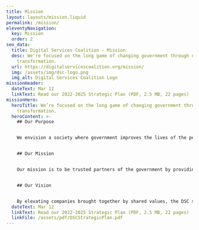```yaml
---
title: Mission
layout: layouts/mission.liquid
permalink: /mission/
eleventyNavigation:
  key: Mission
  order: 2
seo_data:
  title: Digital Services Coalition - Mission
  desc: We’re focused on the long game of changing government through digital
    transformation.
  url: https://digitalservicescoalition.org/mission/
  img: /assets/img/dsc-logo.png
  img_alt: Digital Services Coalition Logo
missionHeader:
  dateText: Mar 12
  linkText: Read our 2022-2025 Strategic Plan (PDF, 2.5 MB, 22 pages)
missionHero:
  heroTitle: We’re focused on the long game of changing government through digital
    transformation.
  heroContent: >-
    ## Our Purpose


    We envision a society where government improves the lives of the people it serves and their human experience is valued. </br></br>


    ## Our Mission


    Our mission is to be trusted partners of the government by providing the technical knowledge and thought leadership necessary to continuously mature the delivery of digital services that are accessible, functional, and work seamlessly to support the full range of customer experiences. </br></br>


    ## Our Vision


    By elevating companies brought together by shared values, the DSC strives to guide the government and the digital service market through digital transformations to fundamentally improve the technologies, data, processes, and organizational changes necessary to successfully deliver world-class outcomes. </br></br>
  dateText: Mar 12
  linkText: Read our 2022-2025 Strategic Plan (PDF, 2.5 MB, 22 pages)
  linkFile: /assets/pdf/DSCStrategicPlan.pdf
---
```

